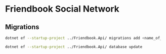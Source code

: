 # Friendbook Social Network

## Migrations

```bash
dotnet ef --startup-project ../Friendbook.Api/ migrations add <name_of_migration>
```

```bash
dotnet ef --startup-project ../Friendbook.Api/ database update
```
